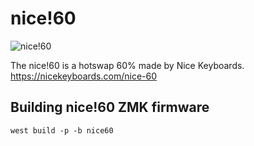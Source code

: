 # nice!60

![nice!60](https://i.imgur.com/0YWv5PE.png)

The nice!60 is a hotswap 60% made by Nice Keyboards. https://nicekeyboards.com/nice-60

## Building nice!60 ZMK firmware

```
west build -p -b nice60
```
